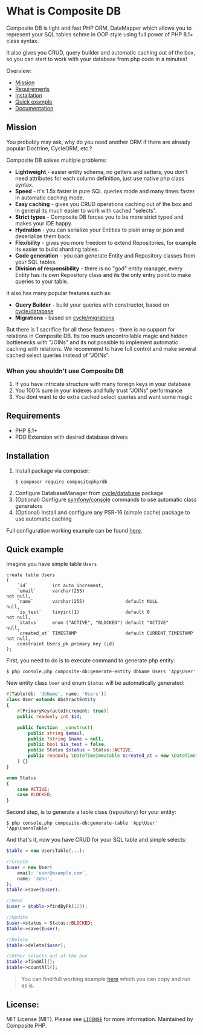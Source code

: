 # What is Composite DB

Composite DB is light and fast PHP ORM, DataMapper which allows you to represent your SQL tables schme in OOP style using full 
power of PHP 8.1+ class syntax. 

It also gives you CRUD, query builder and automatic caching out of the box, so you can start
to work with your database from php code in a minutes!

Overview:
* [Mission](#mission)
* [Requirements](#requirements)
* [Installation](#installation)
* [Quick example](#quick-example)
* [Documentation](doc/README.md)

## Mission
You probably may ask, why do you need another ORM if there are already popular Doctrine, CycleORM, etc.?

Composite DB solves multiple problems:

* **Lightweight** - easier entity schema, no getters and setters, you don't need attributes for each column definition, 
just use native php class syntax.
* **Speed** - it's 1.5x faster in pure SQL queries mode and many times faster in automatic caching mode.
* **Easy caching** - gives you CRUD operations caching out of the box and in general its much easier to work with cached "selects".
* **Strict types** - Composite DB forces you to be more strict typed and makes your IDE happy.
* **Hydration** - you can serialize your Entities to plain array or json and deserialize them back.
* **Flexibility** - gives you more freedom to extend Repositories, for example its easier to build sharding tables.
* **Code generation** - you can generate Entity and Repository classes from your SQL tables.
* **Division of responsibility** - there is no "god" entity manager, every Entity has its own Repository class and its the only entry point to make queries to your table.

It also has many popular features such as:

* **Query Builder** - build your queries with constructor, based on [cycle/database](https://github.com/cycle/database)
* **Migrations** - based on [cycle/migrations](https://github.com/cycle/migrations)

But there is 1 sacrifice for all these features - there is no support for relations in Composite DB. Its too much
uncontrollable magic and hidden bottlenecks with "JOINs" and its not possible to implement automatic caching with
relations. We recommend to have full control and make several cached select queries instead of "JOINs".

### When you shouldn't use Composite DB

1. If you have intricate structure with many foreign keys in your database 
2. You 100% sure in your indexes and fully trust "JOINs" performance
3. You dont want to do extra cached select queries and want some magic

## Requirements

* PHP 8.1+
* PDO Extension with desired database drivers

## Installation

1. Install package via composer:
    ```shell
    $ composer require compositephp/db
    ```
2. Configure DatabaseManager from [cycle/database](https://github.com/cycle/database) package
3. (Optional) Configure [symfony/console](https://symfony.com/doc/current/components/console.html#creating-a-console-application) commands to use automatic class generators
4. (Optional) Install and configure any PSR-16 (simple cache) package to use automatic caching

Full configuration working example can be found [here](./doc/configuration.md).

## Quick example
Imagine you have simple table `Users`

```mysql
create table Users
(
    `id`         int auto_increment,
    `email`      varchar(255)                                         not null,
    `name`       varchar(255)               default NULL              null,
    `is_test`    tinyint(1)                 default 0                 not null,
    `status`     enum ("ACTIVE", "BLOCKED") default "ACTIVE"          null,
    `created_at` TIMESTAMP                  default CURRENT_TIMESTAMP not null,
    constraint Users_pk primary key (id)
);
```

First, you need to do is to execute command to generate php entity:

```shell
$ php console.php composite-db:generate-entity dbName Users 'App\User'
```

New entity class `User` and enum `Status` will be automatically generated:

```php
#[Table(db: 'dbName', name: 'Users')]
class User extends AbstractEntity
{
    #[PrimaryKey(autoIncrement: true)]
    public readonly int $id;

    public function __construct(
        public string $email,
        public ?string $name = null,
        public bool $is_test = false,
        public Status $status = Status::ACTIVE,
        public readonly \DateTimeImmutable $created_at = new \DateTimeImmutable(),
    ) {}
}
```

```php
enum Status
{
    case ACTIVE;
    case BLOCKED;
}
```

Second step, is to generate a table class (repository) for your entity:

```shell
$ php console.php composite-db:generate-table 'App\User' 'App\UsersTable'
```

And that's it, now you have CRUD for your SQL table and simple selects:

```php
$table = new UsersTable(...);

//Create
$user = new User(
    email: 'user@example.com',
    name: 'John',
);
$table->save($user);

//Read
$user = $table->findByPk(123);

//Update
$user->status = Status::BLOCKED;
$table->save($user);

//Delete
$table->delete($user);

//Other selects out of the box
$table->findAll();
$table->countAll();
```

> You can find full working example [here](doc/example.md) which you can copy and run as is.

## License:

MIT License (MIT). Please see [`LICENSE`](./LICENSE) for more information. Maintained by Composite PHP.
